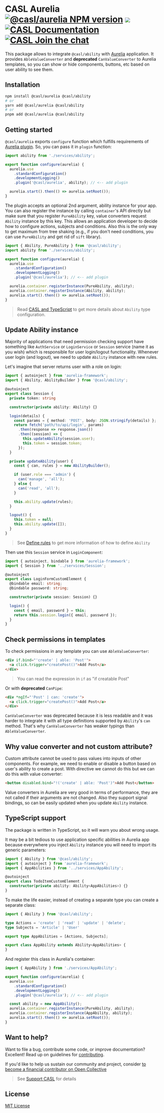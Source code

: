 # CASL Aurelia [![@casl/aurelia NPM version](https://badge.fury.io/js/%40casl%2Faurelia.svg)](https://badge.fury.io/js/%40casl%2Faurelia) [![](https://img.shields.io/npm/dm/%40casl%2Faurelia.svg)](https://www.npmjs.com/package/%40casl%2Faurelia) [![CASL Documentation](https://img.shields.io/badge/documentation-available-brightgreen.svg)](https://stalniy.github.io/casl/) [![CASL Join the chat](https://badges.gitter.im/Join%20Chat.svg)](https://gitter.im/stalniy-casl/casl)

This package allows to integrate `@casl/ability` with [Aurelia] application. It provides `AbleValueConverter` and **deprecated** `CanValueConverter` to Aurelia templates, so you can show or hide components, buttons, etc based on user ability to see them.

## Installation

```sh
npm install @casl/aurelia @casl/ability
# or
yarn add @casl/aurelia @casl/ability
# or
pnpm add @casl/aurelia @casl/ability
```

## Getting started

`@casl/aurelia` exports `configure` function which fulfills requirements of [Aurelia plugin](https://aurelia.io/docs/plugins/write-new-plugin). So, you can pass it in `plugin` function:

```js @{data-filename="main.js"}
import ability from './services/ability';

export function configure(aurelia) {
  aurelia.use
    .standardConfiguration()
    .developmentLogging()
    .plugin('@casl/aurelia', ability); // <-- add plugin

  aurelia.start().then(() => aurelia.setRoot());
}
```

The plugin accepts an optional 2nd argument, ability instance for your app. You can also register the instance by calling `container`'s API directly but make sure that you register `PureAbility` key, value converters request `Ability` instance by this key. This allows an application developer to decide how to configure actions, subjects and conditions. Also this is the only way to get maximum from tree shaking (e.g., if you don't need conditions, you can use `PureAbility` and get rid of `sift` library).

```js
import { Ability, PureAbility } from '@casl/ability';
import ability from './services/ability';

export function configure(aurelia) {
  aurelia.use
    .standardConfiguration()
    .developmentLogging()
    .plugin('@casl/aurelia'); // <-- add plugin

  aurelia.container.registerInstance(PureAbility, ability);
  aurelia.container.registerInstance(Ability, ability);
  aurelia.start().then(() => aurelia.setRoot());
}
```

> Read [CASL and TypeScript](../../advanced/typescript) to get more details about `Ability` type configuration.

## Update Ability instance

Majority of applications that need permission checking support have something like `AuthService` or `LoginService` or `Session` service (name it as you wish) which is responsible for user login/logout functionality. Whenever user login (and logout), we need to update `Ability` instance with new rules.

Let's imagine that server returns user with a role on login:

```ts @{data-filename="Session.ts"}
import { autoinject } from 'aurelia-framework';
import { Ability, AbilityBuilder } from '@casl/ability';

@autoinject
export class Session {
  private token: string

  constructor(private ability: Ability) {}

  login(details) {
    const params = { method: 'POST', body: JSON.stringify(details) };
    return fetch('path/to/api/login', params)
      .then(response => response.json())
      .then((session) => {
        this.updateAbility(session.user);
        this.token = session.token;
      });
  }

  private updateAbility(user) {
    const { can, rules } = new AbilityBuilder();

    if (user.role === 'admin') {
      can('manage', 'all');
    } else {
      can('read', 'all');
    }

    this.ability.update(rules);
  }

  logout() {
    this.token = null;
    this.ability.update([]);
  }
}
```

> See [Define rules](../../guide/define-rules) to get more information of how to define `Ability`

Then use this `Session` service in `LoginComponent`:

```ts
import { autoinject, bindable } from 'aurelia-framework';
import { Session } from '../services/Session';

@autoinject
export class LoginFormCustomElement {
  @bindable email: string;
  @bindable password: string;

  constructor(private session: Session) {}

  login() {
    const { email, password } = this;
    return this.session.login({ email, password });
  }
}
```

## Check permissions in templates

To check permissions in any template you can use `AbleValueConverter`:

```html
<div if.bind="'create' | able: 'Post'">
  <a click.trigger="createPost()">Add Post</a>
</div>
```

> You can read the expression in `if` as "if creatable Post"

Or with **deprecated** `CanPipe`:

```html
<div *ngIf="'Post' | can: 'create'">
  <a click.trigger="createPost()">Add Post</a>
</div>
```

`CanValueConverter` was deprecated because it is less readable and it was harder to integrate it with all type definitions supported by `Ability`'s `can` method. That's why `CanValueConverter` has weaker typings than `AbleValueConverter`.

## Why value converter and not custom attribute?

Custom attribute cannot be used to pass values into inputs of other components. For example, we need to enable or disable a button based on user's ability to create a post. With directive we cannot do this but we can do this with value converter:

```html
<button disabled.bind="!('create' | able: 'Post')">Add Post</button>
```

Value converters in Aurelia are very good in terms of performance, they are not called if their arguments are not changed. Also they support signal bindings, so can be easily updated when you update `Ability` instance.

## TypeScript support

The package is written in TypeScript, so it will warn you about wrong usage.

It may be a bit tedious to use application specific abilities in Aurelia app because everywhere you inject `Ability` instance you will need to import its generic parameters:

```ts
import { Ability } from '@casl/ability';
import { autoinject } from 'aurelia-framework';
import { AppAbilities } from '../services/AppAbility';

@autoinject
export class TodoItemCustomElement {
  constructor(private ability: Ability<AppAbilities>) {}
}
```

To make the life easier, instead of creating a separate type you can create a separate class:

```ts @{data-filename="AppAbility.ts"}
import { Ability } from '@casl/ability';

type Actions = 'create' | 'read' | 'update' | 'delete';
type Subjects = 'Article' | 'User'

export type AppAbilities = [Actions, Subjects];

export class AppAbility extends Ability<AppAbilities> {
}
```

And register this class in Aurelia's container:

```ts @{data-filename="main.ts"}
import { AppAbility } from './services/AppAbility';

export function configure(aurelia) {
  aurelia.use
    .standardConfiguration()
    .developmentLogging()
    .plugin('@casl/aurelia'); // <-- add plugin

  const ability = new AppAbility();
  aurelia.container.registerInstance(PureAbility, ability);
  aurelia.container.registerInstance(AppAbility, ability);
  aurelia.start().then(() => aurelia.setRoot());
}
```

## Want to help?

Want to file a bug, contribute some code, or improve documentation? Excellent! Read up on guidelines for [contributing].

If you'd like to help us sustain our community and project, consider [to become a financial contributor on Open Collective](https://opencollective.com/casljs/contribute)

> See [Support CASL](../../support) for details

## License

[MIT License](http://www.opensource.org/licenses/MIT)

[contributing]: https://github.com/stalniy/casl/blob/master/CONTRIBUTING.md
[Aurelia]: https://aurelia.io/
